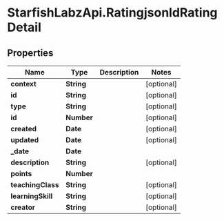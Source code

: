 # StarfishLabzApi.RatingjsonldRatingDetail

## Properties
Name | Type | Description | Notes
------------ | ------------- | ------------- | -------------
**context** | **String** |  | [optional] 
**id** | **String** |  | [optional] 
**type** | **String** |  | [optional] 
**id** | **Number** |  | [optional] 
**created** | **Date** |  | [optional] 
**updated** | **Date** |  | [optional] 
**_date** | **Date** |  | 
**description** | **String** |  | [optional] 
**points** | **Number** |  | 
**teachingClass** | **String** |  | [optional] 
**learningSkill** | **String** |  | [optional] 
**creator** | **String** |  | [optional] 
